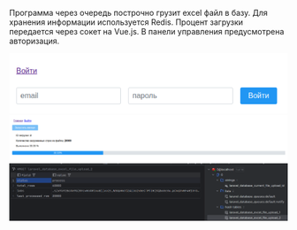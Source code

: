 Программа через очередь построчно грузит excel файл в базу. Для хранения информации используется Redis. Процент загрузки передается через сокет на Vue.js.
В панели управления предусмотрена авторизация.

<img src="screenshots/screen1.png">
<img src="screenshots/screen2.png">
<img src="screenshots/screen3.png">